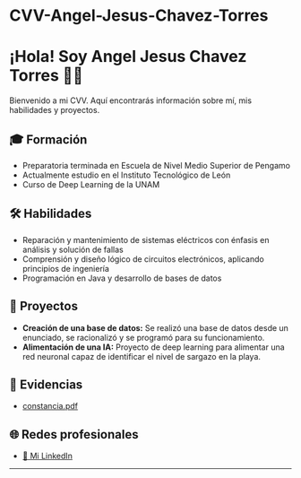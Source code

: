 # CVV-Angel-Jesus-Chavez-Torres
# ¡Hola! Soy Angel Jesus Chavez Torres 👨‍💻

Bienvenido a mi CVV. Aquí encontrarás información sobre mí, mis habilidades y proyectos.

## 🎓 Formación

- Preparatoria terminada en Escuela de Nivel Medio Superior de Pengamo
- Actualmente estudio en el Instituto Tecnológico de León
- Curso de Deep Learning de la UNAM

## 🛠️ Habilidades

- Reparación y mantenimiento de sistemas eléctricos con énfasis en análisis y solución de fallas
- Comprensión y diseño lógico de circuitos electrónicos, aplicando principios de ingeniería
- Programación en Java y desarrollo de bases de datos

## 🚀 Proyectos

- **Creación de una base de datos:** Se realizó una base de datos desde un enunciado, se racionalizó y se programó para su funcionamiento.
- **Alimentación de una IA:** Proyecto de deep learning para alimentar una red neuronal capaz de identificar el nivel de sargazo en la playa.

## 📄 Evidencias

- [constancia.pdf]()

## 🌐 Redes profesionales

- [🔗 Mi LinkedIn](https://linkedin.com/comm/mynetwork/discovery-see-all?usecase=PEOPLE_FOLLOWS&followMember=angel-chávez-3bb78537b)
---
